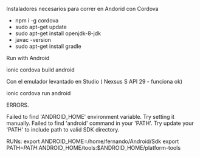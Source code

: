 Instaladores necesarios para correr en Andorid con Cordova
- npm i -g cordova    
- sudo apt-get update 
- sudo apt-get install openjdk-8-jdk 
- javac -version    
- sudo apt-get install gradle     

Run with Android

ionic cordova build android

Con el emulador levantado en Studio ( Nexsus S API 29 - funciona ok)


ionic cordova run android 


ERRORS.

Failed to find 'ANDROID_HOME' environment variable. Try setting it manually.
Failed to find 'android' command in your 'PATH'. Try update your 'PATH' to include path to valid SDK directory.

RUNs:
export ANDROID_HOME=/home/fernando/Android/Sdk 
export PATH=${PATH}:$ANDROID_HOME/tools:$ANDROID_HOME/platform-tools